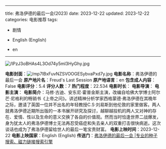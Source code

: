 
---
title: 弗洛伊德的最后一会(2023)
date: 2023-12-22
updated: 2023-12-22
categories: 电影推荐
tags:

- 剧情

- English (English)
- en
---

<img src="https://image.tmdb.org/t/p/original/lPzJ3oBHAs4L3Od74y5ml3HyGhy.jpg" alt="/lPzJ3oBHAs4L3Od74y5ml3HyGhy.jpg" title="/lPzJ3oBHAs4L3Od74y5ml3HyGhy.jpg">

**电影封面**：<img src="https://image.tmdb.org/t/p/w200/mp7IBxFuvNZSVOOGESybvaPxd7y.jpg" alt="/mp7IBxFuvNZSVOOGESybvaPxd7y.jpg" title="/mp7IBxFuvNZSVOOGESybvaPxd7y.jpg">
**电影名称**：弗洛伊德的最后一会
**原产地片名**：Freud's Last Session
**原产地语言**：en
**包含成人内容**：False
**电影评分**：5.4
**评分人数**：7
**热门程度**：22.534
**电影时长**：
**电影导演**：
**电影主演**：
**电影简介**：马修·古迪、安东尼·霍普金斯主演，改编自哈佛大学博士阿尔芒·尼格利的畅销书《上帝之问》。讲述精神分析学家西格蒙德·弗洛伊德在其晚年之际，邀请了英国一位并不出名的年轻教授C.S·刘易斯到他伦敦的家里做客。两人就弗洛伊德近期所出版的一本书展开研究及探讨，越聊越投机的两人又对神的存在、爱情、性以及生命的意义交换了各自的价值观。然而当时恰逢世界二战爆发，身为犹太人的弗洛伊德博士无法再忍受癌症和失去亲人的双重打击很快病逝。这次谈话也成为了弗洛伊德留给世人的最后一笔宝贵财富。
**电影上映时间**：2023-12-22
**电影上映国家**：English (English)
**传送门**：[弗洛伊德的最后一会 |专业的种子搜索、磁力链接搜索引擎](https://movie.amd794.com:2083/?search=Freud%27s%20Last%20Session&ordering=&mode=match_phrase&page_size=10&page=1)

